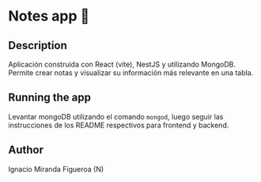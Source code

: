 # Notes app 📝

## Description

Aplicación construida con React (vite), NestJS y utilizando MongoDB. Permite crear notas y visualizar su información más relevante en una tabla.

## Running the app

Levantar mongoDB utilizando el comando `mongod`, luego seguir las instrucciones de los README respectivos para frontend y backend.

## Author

Ignacio Miranda Figueroa (N)
